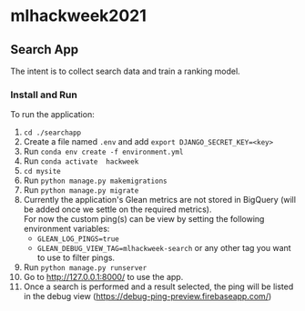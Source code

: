 # mlhackweek2021

## Search App
The intent is to collect search data and train a ranking model.

### Install and Run
To run the application:
1. `cd ./searchapp`
2. Create a file named `.env` and add `export DJANGO_SECRET_KEY=<key>`
3. Run `conda env create -f environment.yml`
4. Run `conda activate  hackweek`
5. `cd mysite`
6. Run `python manage.py makemigrations`
7. Run `python manage.py migrate`
8. Currently the application's Glean metrics are not stored in BigQuery (will be added once we settle on the required metrics).  
   For now the custom ping(s) can be view by setting the following environment variables:
   - `GLEAN_LOG_PINGS=true`
   - `GLEAN_DEBUG_VIEW_TAG=mlhackweek-search` or any other tag you want to use to filter pings.
9. Run `python manage.py runserver`
10. Go to http://127.0.0.1:8000/ to use the app.
11. Once a search is performed and a result selected, the ping will be listed in the debug view (https://debug-ping-preview.firebaseapp.com/)
